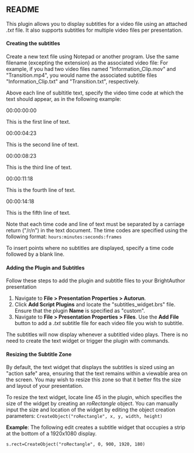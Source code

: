 <h2>README</h2>

<p>This plugin allows you to display subtitles for a video file using an attached <em>.txt</em> file. It also supports subtitles for multiple video files per presentation.</p>

<h4>Creating the subtitles</h4>
<p>Create a new text file using Notepad or another program. Use the same filename (excepting the extension) as the associated video file: For example, if you had two video files named "Information_Clip.mov" and "Transition.mp4", you would name the associated subtitle files "Information_Clip.txt" and "Transition.txt", respectively.</p>

<p>Above each line of subltitle text, specify the video time code at which the text should appear, as in the following example:</p>
<p>00:00:00:00</p>
<p>This is the first line of text.</p>
<p>00:00:04:23</p>
<p>This is the second line of text.</p>
<p>00:00:08:23</p>
<p>This is the third line of text.</p>
<p>00:00:11:18</p>
<p>This is the fourth line of text.</p>
<p>00:00:14:18</p>
<p>This is the fifth line of text.</p>
<p>Note that each time code and line of text must be separated by a carriage return ("/r/n") in the text document. The time codes are specified using the following format: <code>hours:minutes:seconds:frames</code></p>

<p>To insert points where no subtitles are displayed, specify a time code followed by a blank line.</p>

<h4>Adding the Plugin and Subtitles</h4>
<p>Follow these steps to add the plugin and subtitle files to your BrightAuthor presentation</p>
<ol>
<li>Navigate to <strong>File > Presentation Properties > Autorun</strong>.</li>
<li>Click <strong>Add Script Plugins</strong> and locate the "subtitles_widget.brs" file. Ensure that the plugin <strong>Name</strong> is specified as "custom".</li>
<li>Navigate to <strong>File > Presentation Properties > Files</strong>. Use the <strong>Add File</strong> button to add a <em>.txt</em> subtitle file for each video file you wish to subtitle.</li>
</ol>
<p>The subtitles will now display whenever a subtitled video plays. There is no need to create the text widget or trigger the plugin with commands.</p>

<h4>Resizing the Subtitle Zone</h4>
<p>By default, the text widget that displays the subtitles is sized using an "action safe" area, ensuring that the text remains within a viewable area on the screen. You may wish to resize this zone so that it better fits the size and layout of your presentation.</p>

<p>To resize the text widget, locate line 45 in the plugin, which specifies the size of the widget by creating an <em>roRectangle</em> object. You can manually input the size and location of the widget by editing the object creation parameters: <code>CreateObject("roRectangle", x, y, width, height)</code></p>

<p><strong>Example</strong>: The following edit creates a subtitle widget that occupies a strip at the bottom of a 1920x1080 display.</p>
<code>s.rect=CreateObject("roRectangle", 0, 900, 1920, 180)</code>


